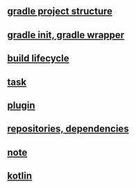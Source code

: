 ## [gradle project structure](common%20gradle%20project%20structure.md)
## [gradle init, gradle wrapper](gradle%20init,gradle-wrapper.md)
## [build lifecycle](build-lifecycle.md)
## [task](tasks%20advanced.md)
## [plugin](plugins%20advanced.md)
## [repositories, dependencies](repositories,%20dependencies.md)
## [note](note.md)
## [kotlin](kotlin.md)
